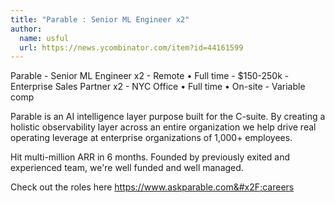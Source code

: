```yaml
---
title: "Parable : Senior ML Engineer x2"
author:
  name: usful
  url: https://news.ycombinator.com/item?id=44161599
---
```

Parable - Senior ML Engineer x2 - Remote • Full time - $150-250k -  Enterprise Sales Partner x2 - NYC Office • Full time • On-site - Variable comp

Parable is an AI intelligence layer purpose built for the C-suite.  By creating a holistic observability layer across an entire organization we help drive real operating leverage at enterprise organizations of 1,000+ employees.

Hit multi-million ARR in 6 months. Founded by previously exited and experienced team, we&#x27;re well funded and well managed.

Check out the roles here <a href="https:&#x2F;&#x2F;www.askparable.com&#x2F;careers" rel="nofollow">https:&#x2F;&#x2F;www.askparable.com&#x2F;careers</a>
<JobApplication />
